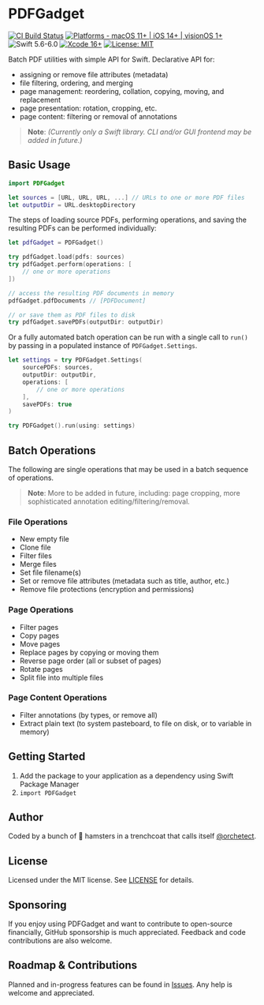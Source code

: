 # PDFGadget

[![CI Build Status](https://github.com/orchetect/PDFGadget/actions/workflows/build.yml/badge.svg)](https://github.com/orchetect/PDFGadget/actions/workflows/build.yml) [![Platforms - macOS 11+ | iOS 14+ | visionOS 1+](https://img.shields.io/badge/platforms-macOS%2011+%20|%20iOS%2014+%20|%20visionOS%201+-lightgrey.svg?style=flat)](https://developer.apple.com/swift) ![Swift 5.6-6.0](https://img.shields.io/badge/Swift-5.6–6.0-orange.svg?style=flat) [![Xcode 16+](https://img.shields.io/badge/Xcode-16+-blue.svg?style=flat)](https://developer.apple.com/swift) [![License: MIT](http://img.shields.io/badge/license-MIT-lightgrey.svg?style=flat)](https://github.com/orchetect/PDFGadget/blob/main/LICENSE)

Batch PDF utilities with simple API for Swift. Declarative API for:

- assigning or remove file attributes (metadata)
- file filtering, ordering, and merging
- page management: reordering, collation, copying, moving, and replacement
- page presentation: rotation, cropping, etc.
- page content: filtering or removal of annotations

> **Note**: *(Currently only a Swift library. CLI and/or GUI frontend may be added in future.)*

## Basic Usage

```swift
import PDFGadget

let sources = [URL, URL, URL, ...] // URLs to one or more PDF files
let outputDir = URL.desktopDirectory
```

The steps of loading source PDFs, performing operations, and saving the resulting PDFs can be performed individually:

```swift
let pdfGadget = PDFGadget()

try pdfGadget.load(pdfs: sources)
try pdfGadget.perform(operations: [
    // one or more operations
])

// access the resulting PDF documents in memory
pdfGadget.pdfDocuments // [PDFDocument]

// or save them as PDF files to disk
try pdfGadget.savePDFs(outputDir: outputDir)
```

Or a fully automated batch operation can be run with a single call to `run()` by passing in a populated instance of `PDFGadget.Settings`.

```swift
let settings = try PDFGadget.Settings(
    sourcePDFs: sources,
    outputDir: outputDir,
    operations: [
        // one or more operations
    ],
    savePDFs: true
)

try PDFGadget().run(using: settings)
```

## Batch Operations

The following are single operations that may be used in a batch sequence of operations.

>  **Note**: More to be added in future, including: page cropping, more sophisticated annotation editing/filtering/removal.

### File Operations

- New empty file
- Clone file
- Filter files
- Merge files
- Set file filename(s)
- Set or remove file attributes (metadata such as title, author, etc.)
- Remove file protections (encryption and permissions)

### Page Operations

- Filter pages
- Copy pages
- Move pages
- Replace pages by copying or moving them
- Reverse page order (all or subset of pages)
- Rotate pages
- Split file into multiple files

### Page Content Operations

- Filter annotations (by types, or remove all)
- Extract plain text (to system pasteboard, to file on disk, or to variable in memory)

## Getting Started

1. Add the package to your application as a dependency using Swift Package Manager
2. `import PDFGadget`

## Author

Coded by a bunch of 🐹 hamsters in a trenchcoat that calls itself [@orchetect](https://github.com/orchetect).

## License

Licensed under the MIT license. See [LICENSE](/LICENSE) for details.

## Sponsoring

If you enjoy using PDFGadget and want to contribute to open-source financially, GitHub sponsorship is much appreciated. Feedback and code contributions are also welcome.

## Roadmap & Contributions

Planned and in-progress features can be found in [Issues](https://github.com/orchetect/PDFGadget/issues). Any help is welcome and appreciated.
